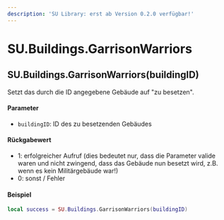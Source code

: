 ```yaml
---
description: 'SU Library: erst ab Version 0.2.0 verfügbar!'
---
```


# SU.Buildings.GarrisonWarriors

## SU.Buildings.GarrisonWarriors(buildingID)

Setzt das durch die ID angegebene Gebäude auf "zu besetzen".

#### Parameter

* `buildingID`: ID des zu besetzenden Gebäudes

#### Rückgabewert

* 1: erfolgreicher Aufruf (dies bedeutet nur, dass die Parameter valide waren und nicht zwingend, dass das Gebäude nun besetzt wird, z.B. wenn es kein Militärgebäude war!)
* 0: sonst / Fehler

#### Beispiel

```lua
local success = SU.Buildings.GarrisonWarriors(buildingID)
```
